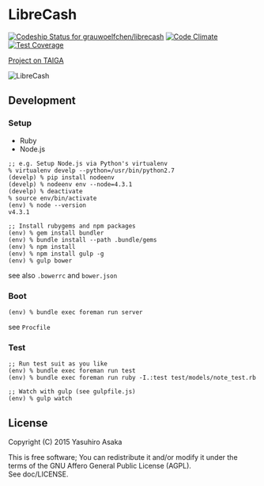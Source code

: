 # LibreCash

[![Codeship Status for grauwoelfchen/librecash](https://codeship.com/projects/b811c880-e27b-0132-f70e-4ea0dd54b93d/status?branch=master)](https://codeship.com/projects/81463)
[![Code Climate](https://codeclimate.com/github/grauwoelfchen/librecash/badges/gpa.svg)](https://codeclimate.com/github/grauwoelfchen/librecash)
[![Test Coverage](https://codeclimate.com/github/grauwoelfchen/librecash/badges/coverage.svg)](https://codeclimate.com/github/grauwoelfchen/librecash/coverage)

[Project on TAIGA](https://tree.taiga.io/project/grauwoelfchen-librecash/)

![LibreCash](https://raw.githubusercontent.com/grauwoelfchen/librecash/master/app/assets/images/librecash-logo-140x24.png)

## Development

### Setup

* Ruby
* Node.js

```
;; e.g. Setup Node.js via Python's virtualenv
% virtualenv develp --python=/usr/bin/python2.7
(develp) % pip install nodeenv
(develp) % nodeenv env --node=4.3.1
(develp) % deactivate
% source env/bin/activate
(env) % node --version
v4.3.1
```

```
;; Install rubygems and npm packages
(env) % gem install bundler
(env) % bundle install --path .bundle/gems
(env) % npm install
(env) % npm install gulp -g
(env) % gulp bower
```

see also `.bowerrc` and `bower.json`

### Boot

```
(env) % bundle exec foreman run server
```

see `Procfile`

### Test

```
;; Run test suit as you like
(env) % bundle exec foreman run test
(env) % bundle exec foreman run ruby -I.:test test/models/note_test.rb

;; Watch with gulp (see gulpfile.js)
(env) % gulp watch
```

## License

Copyright (C) 2015 Yasuhiro Asaka

This is free software; You can redistribute it and/or modify it under the terms of the GNU Affero General Public License (AGPL).  
See doc/LICENSE.
